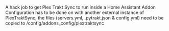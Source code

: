 A hack job to get Plex Trakt Sync to run inside a Home Assistant Addon
Configuration has to be done on with another external instance of PlexTraktSync, the files (servers.yml, .pytrakt.json & config.yml) need to be copied to /config/addons_config/plextraktsync
